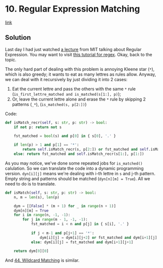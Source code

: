 # 10. Regular Expression Matching

[link](https://leetcode.com/problems/regular-expression-matching/)

## Solution

Last day I had just watched [a lecture](https://missing.csail.mit.edu/2020/data-wrangling/) from MIT talking about Regular Expression. You may want to visit [this tutorial for regex](https://regexone.com). Okay, back to the topic.

The only hard part of dealing with this problem is annoying Kleene star (`*`), which is also greedy; it wants to eat as many lettres as rules allow. Anyway, we can deal with it recursively by just dividing it into 2 cases:

1. Eat the current lettre and pass the others with the same `*` rule (`is_first_lettre_matched and is_matched(s[1:], p)`);
2. Or, leave the current lettre alone and erase the `*` rule by skipping 2 patterns (`_*`), (`is_matched(s, p[2:])`)

Code:

```python
def isMatch_recr(self, s: str, p: str) -> bool:
    if not p: return not s
    
    fst_matched = bool(s) and p[0] in { s[0], '.' }

    if len(p) > 1 and p[1] == '*':
        return self.isMatch_recr(s, p[2:]) or fst_matched and self.isMatch_recr(s[1:], p)
    else: return fst_matched and self.isMatch_recr(s[1:], p[1:])
```

As you may notice, we've done some repeated jobs for `is_matched()` calulation. So we can translate the code into a dynamic programming version. `dyn[i][j]` means we're dealing with i-th lettre in `s` and j-th pattern. Empty string and patterns should be matched (`dyn[n][m] = True`). All we need to do is to translate.

```python
def isMatch(self, s: str, p: str) -> bool:
    n, m = len(s), len(p)

    dym = [[False] * (m + 1) for _ in range(n + 1)]
    dym[n][m] = True
    for i in range(n, -1, -1):
        for j in range(m - 1, -1, -1):
            fst_matched = i < n and p[j] in { s[i], '.' }
            
            if j < m-1 and p[j+1] == '*':
                dym[i][j] = dym[i][j+2] or fst_matched and dym[i+1][j]
            else: dym[i][j] = fst_matched and dym[i+1][j+1]
    
    return dym[0][0]
```

And [44. Wildcard Matching](https://leetcode.com/problems/wildcard-matching/) is similar.
